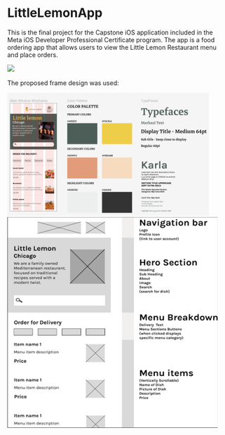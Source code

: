 # LittleLemonApp
This is the final project for the Capstone iOS application included in the Meta iOS Developer Professional Certificate program. The app is a food ordering app that allows users to view the Little Lemon Restaurant menu and place orders.


<img src="https://github.com/ListopadovArt/LittleLemonApp/blob/main/Documentation/Demo.gif?raw=true">



The proposed frame design was used:

<tr>

<td><img src="Documentation/Canvas_wireframe.png" width=460 height=280></td>
<td><img src="Documentation/wireframe.png" width=480 height=480></td>

</tr>
